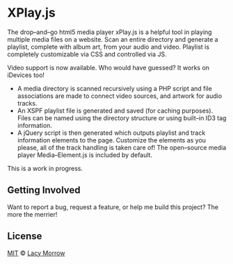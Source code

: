XPlay.js
========

The drop–and–go html5 media player
xPlay.js is a helpful tool in playing multiple media files on a website. Scan an entire directory and generate a playlist, complete with album art, from your audio and video. Playlist is completely customizable via CSS and controlled via JS.

Video support is now available. Who would have guessed? It works on iDevices too!

* A media directory is scanned recursively using a PHP script and file associations are made to connect video sources, and artwork for audio tracks.
* An XSPF playlist file is generated and saved (for caching purposes). Files can be named using the directory structure or using built–in ID3 tag information.
* A jQuery script is then generated which outputs playlist and track information elements to the page. Customize the elements as you please, all of the track handling is taken care of!
The open–source media player Media–Element.js is included by default.

This is a work in progress.

## Getting Involved

Want to report a bug, request a feature, or help me build this project? The more the merrier!


## License

[MIT](http://opensource.org/licenses/MIT) © [Lacy Morrow](http://lacymorrow.com)
